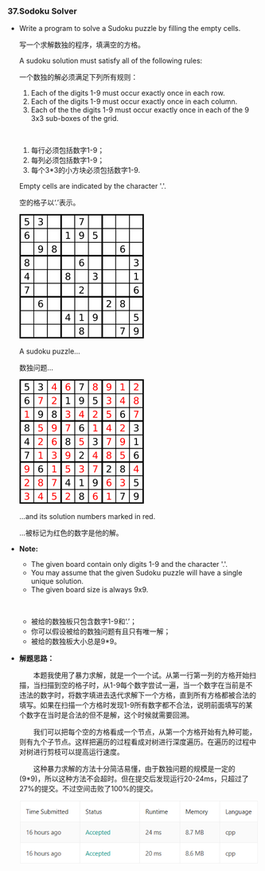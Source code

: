 ### 37.Sodoku Solver

*
  Write a program to solve a Sudoku puzzle by filling the empty cells.

  写一个求解数独的程序，填满空的方格。

  A sudoku solution must satisfy all of the following rules:

  一个数独的解必须满足下列所有规则：

    1. Each of the digits 1-9 must occur exactly     once in each row.
    2. Each of the digits 1-9 must occur exactly     once in each column.
    3. Each of the the digits 1-9 must occur         exactly once in each of the 9 3x3             sub-boxes of the grid.
    
    &ensp;

    1. 每行必须包括数字1-9；
    2. 每列必须包括数字1-9；
    3. 每个3\*3的小方块必须包括数字1-9.


  Empty cells are indicated by the character '.'.

  空的格子以‘.’表示。

  ![Soduku](37-SodokuSolverResource/Sudoku.png)

  A sudoku puzzle...

  数独问题...

  ![Soduku](37-SodokuSolverResource/Sudoku-solution.png)

  ...and its solution numbers marked in red.

  ...被标记为红色的数字是他的解。

* **Note:**

  * The given board contain only digits 1-9 and the     character '.'.
  * You may assume that the given Sudoku puzzle will    have a single unique solution.
  * The given board size is always 9x9.

  &ensp;

  * 被给的数独板只包含数字1-9和‘.’；
  * 你可以假设被给的数独问题有且只有唯一解；
  * 被给的数独板大小总是9\*9。

* **解题思路：**

  &emsp;&emsp;本题我使用了暴力求解，就是一个一个试。从第一行第一列的方格开始扫描，当扫描到空的格子时，从1-9每个数字尝试一遍，当一个数字在当前是不违法的数字时，将数字填进去迭代求解下一个方格，直到所有方格都被合法的填写。如果在扫描一个方格时发现1-9所有数字都不合法，说明前面填写的某个数字在当时是合法的但不是解，这个时候就需要回溯。

  &emsp;&emsp;我们可以把每个空的方格看成一个节点，从第一个方格开始有九种可能，则有九个子节点。这样把遍历的过程看成对树进行深度遍历。在遍历的过程中对树进行剪枝可以提高运行速度。

  &emsp;&emsp;这种暴力求解的方法十分简洁易懂，由于数独问题的规模是一定的(9\*9)，所以这种方法不会超时。但在提交后发现运行20-24ms，只超过了27%的提交。不过空间击败了100%的提交。

  ![提交情况截图](37-SodokuSolverResource\submissions.png)


